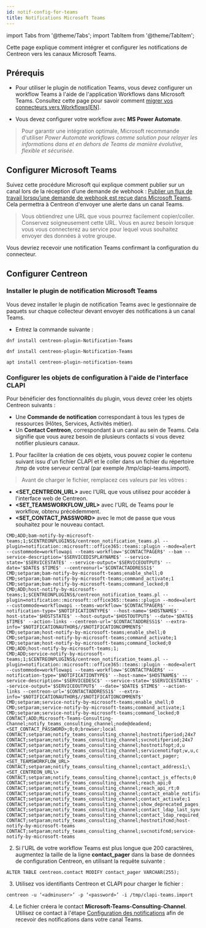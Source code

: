```yaml
---
id: notif-config-for-teams
title: Notifications Microsoft Teams
---
```


import Tabs from '@theme/Tabs';
import TabItem from '@theme/TabItem';

Cette page explique comment intégrer et configurer les notifications de Centreon vers les canaux Microsoft Teams.

## Prérequis

- Pour utiliser le plugin de notification Teams, vous devez configurer un workflow Teams à l'aide de l'application Workflows dans Microsoft Teams. 
Consultez cette page pour savoir comment [migrer vos connecteurs vers Workflows[EN]](https://devblogs.microsoft.com/microsoft365dev/retirement-of-office-365-connectors-within-microsoft-teams/).

- Vous devez configurer votre workflow avec **MS Power Automate**.

 > Pour garantir une intégration optimale, Microsoft recommande d'utiliser *Power Automate workflows comme solution pour relayer les informations dans et en dehors de Teams de manière évolutive, flexible et sécurisée*.

## Configurer Microsoft Teams

Suivez cette procédure Microsoft qui explique comment publier sur un canal lors de la réception d’une demande de webhook : [Publier un flux de travail lorsqu’une demande de webhook est reçue dans Microsoft Teams](https://support.microsoft.com/fr-fr/office/post-a-workflow-when-a-webhook-request-is-received-in-microsoft-teams-8ae491c7-0394-4861-ba59-055e33f75498#:~:text=You%20can%20post%20to%20a,a%20webhook%20request%20is%20received.&text=next%20to%20the%20channel%20or,that%20best%20suits%20your%20needs). Cela permettra à Centreon d'envoyer une alerte dans un canal Teams.

> Vous obtiendrez une URL que vous pourrez facilement copier/coller. Conservez soigneusement cette URL. Vous en aurez besoin lorsque vous vous connecterez au service pour lequel vous souhaitez envoyer des données à votre groupe.

Vous devriez recevoir une notification Teams confirmant la configuration du connecteur.

## Configurer Centreon

### Installer le plugin de notification Microsoft Teams

Vous devez installer le plugin de notification Teams avec le gestionnaire de paquets sur chaque collecteur devant envoyer des notifications à un canal Teams.

- Entrez la commande suivante :
 
 <Tabs groupId="sync">
 <TabItem value="Alma / RHEL / Oracle Linux 8" label="Alma / RHEL / Oracle Linux 8">
 
 ``` shell
 dnf install centreon-plugin-Notification-Teams
 ```
 
 </TabItem>
 <TabItem value="Alma / RHEL / Oracle Linux 9" label="Alma / RHEL / Oracle Linux 9">
 
 ``` shell
 dnf install centreon-plugin-Notification-Teams
 ```
 
 </TabItem>
 <TabItem value="Debian 11" label="Debian 11">
 
 ``` shell
 apt install centreon-plugin-notification-teams
 ```
 
 </TabItem>
 </Tabs>

### Configurer les objets de configuration à l'aide de l'interface CLAPI

Pour bénéficier des fonctionnalités du plugin, vous devez créer les objets Centreon suivants :
- Une **Commande de notification** correspondant à tous les types de ressources (Hôtes, Services, Activités métier). 
- Un **Contact Centreon**, correspondant à un canal au sein de Teams. Cela signifie que vous aurez besoin de plusieurs contacts si vous devez notifier plusieurs canaux. 

1. Pour faciliter la création de ces objets, vous pouvez copier le contenu suivant issu d'un fichier CLAPI et le coller dans un fichier du répertoire /tmp de votre serveur central (par exemple /tmp/clapi-teams.import).
 
 > Avant de charger le fichier, remplacez ces valeurs par les vôtres :
   - **\<SET_CENTREON_URL\>** avec l'URL que vous utilisez pour accéder à l'interface web de Centreon.
   - **\<SET_TEAMSWORKFLOW_URL\>** avec l'URL de Teams pour le workflow, obtenu précédemment.
   - **\<SET_CONTACT_PASSWORD\>** avec le mot de passe que vous souhaitez pour le nouveau contact.
 
 ``` shell
 CMD;ADD;bam-notify-by-microsoft-teams;1;$CENTREONPLUGINS$/centreon_notification_teams.pl --plugin=notification::microsoft::office365::teams::plugin --mode=alert --custommode=workflowapi --teams-workflow='$CONTACTPAGER$' --bam --service-description='$SERVICEDISPLAYNAME$' --service-state='$SERVICESTATE$' --service-output='$SERVICEOUTPUT$' --date='$DATE$ $TIME$' --centreonurl='$CONTACTADDRESS1$'
CMD;setparam;bam-notify-by-microsoft-teams;enable_shell;0
CMD;setparam;bam-notify-by-microsoft-teams;command_activate;1
CMD;setparam;bam-notify-by-microsoft-teams;command_locked;0
CMD;ADD;host-notify-by-microsoft-teams;1;$CENTREONPLUGINS$/centreon_notification_teams.pl --plugin=notification::microsoft::office365::teams::plugin --mode=alert --custommode=workflowapi --teams-workflow='$CONTACTPAGER$' --notification-type='$NOTIFICATIONTYPE$' --host-name='$HOSTNAME$' --host-state='$HOSTSTATE$' --host-output='$HOSTOUTPUT$' --date='$DATE$ $TIME$' --action-links --centreon-url='$CONTACTADDRESS1$' --extra-info='$NOTIFICATIONAUTHOR$//$NOTIFICATIONCOMMENT$'
CMD;setparam;host-notify-by-microsoft-teams;enable_shell;0
CMD;setparam;host-notify-by-microsoft-teams;command_activate;1
CMD;setparam;host-notify-by-microsoft-teams;command_locked;0
CMD;ADD;host-notify-by-microsoft-teams;1;
CMD;ADD;service-notify-by-microsoft-teams;1;$CENTREONPLUGINS$/centreon_notification_teams.pl --plugin=notification::microsoft::office365::teams::plugin --mode=alert --custommode=workflowapi --teams-workflow='$CONTACTPAGER$' --notification-type='$NOTIFICATIONTYPE$' --host-name='$HOSTNAME$' --service-description='$SERVICEDESC$' --service-state='$SERVICESTATE$' --service-output='$SERVICEOUTPUT$' --date='$DATE$ $TIME$' --action-links --centreon-url='$CONTACTADDRESS1$' --extra-info='$NOTIFICATIONAUTHOR$//$NOTIFICATIONCOMMENT$'
CMD;setparam;service-notify-by-microsoft-teams;enable_shell;0
CMD;setparam;service-notify-by-microsoft-teams;command_activate;1
CMD;setparam;service-notify-by-microsoft-teams;command_locked;0
CONTACT;ADD;Microsoft-Teams-Consulting-Channel;notify_teams_consulting_channel;node@deadend;<SET_CONTACT_PASSWORD>;0;0;browser;local
CONTACT;setparam;notify_teams_consulting_channel;hostnotifperiod;24x7
CONTACT;setparam;notify_teams_consulting_channel;svcnotifperiod;24x7
CONTACT;setparam;notify_teams_consulting_channel;hostnotifopt;d,u
CONTACT;setparam;notify_teams_consulting_channel;servicenotifopt;w,u,c
CONTACT;setparam;notify_teams_consulting_channel;contact_pager;<SET_TEAMSWORKFLOW_URL>
CONTACT;setparam;notify_teams_consulting_channel;contact_address1;\<SET_CENTREON_URL\>
CONTACT;setparam;notify_teams_consulting_channel;contact_js_effects;0
CONTACT;setparam;notify_teams_consulting_channel;reach_api;0
CONTACT;setparam;notify_teams_consulting_channel;reach_api_rt;0
CONTACT;setparam;notify_teams_consulting_channel;contact_enable_notifications;1
CONTACT;setparam;notify_teams_consulting_channel;contact_activate;1
CONTACT;setparam;notify_teams_consulting_channel;show_deprecated_pages;0
CONTACT;setparam;notify_teams_consulting_channel;contact_ldap_last_sync;0
CONTACT;setparam;notify_teams_consulting_channel;contact_ldap_required_sync;0
CONTACT;setparam;notify_teams_consulting_channel;hostnotifcmd;host-notify-by-microsoft-teams
CONTACT;setparam;notify_teams_consulting_channel;svcnotifcmd;service-notify-by-microsoft-teams
 ```

2. Si l'URL de votre workflow Teams est plus longue que 200 caractères, augmentez la taille de la ligne **contact_pager** dans la base de données de configuration Centreon, en utilisant la requête suivante :
 ``` shell
 ALTER TABLE centreon.contact MODIFY contact_pager VARCHAR(255);
 ```

3. Utilisez vos identifiants Centreon et CLAPI pour charger le fichier :
 ``` shell
 centreon -u ‘<adminuser>’ -p ‘<password>’ -i /tmp/clapi-teams.import
 ```

4. Le fichier créera le contact **Microsoft-Teams-Consulting-Channel**. Utilisez ce contact à l'étape [Configuration des notifications](../alerts-notifications/notif-configuration.md) afin de recevoir des notifications dans votre canal Teams.
